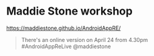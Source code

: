 # Maddie Stone workshop

https://maddiestone.github.io/AndroidAppRE/

> There's an online version on April 24 from 4.30pm #AndroidAppReLive @maddiestone